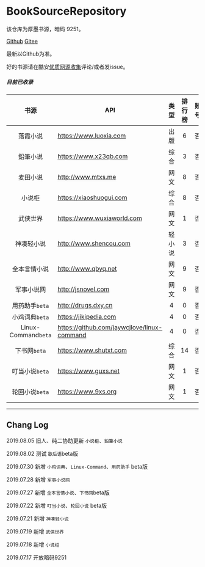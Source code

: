 # BookSourceRepository
该仓库为厚墨书源，暗码 9251。

[Github](https://github.com/anguoi/BookSourceRepository)
[Gitee](https://gitee.com/halloboy/BookSourceRepository)

最新以Github为准。

好的书源请在酷安[优质网源收集](https://www.coolapk.com/feed/12776428?shareKey=ODg0ZTE2ZWRiZWVkNWQyZTllZmQ~&shareUid=1077238&shareFrom=com.coolapk.market_9.3
)评论/或者发issue。

##### 目前已收录

| 书源 | API | 类型 | 排行榜 | 账号 | 版本 |
| :----: | ------------- | :--: | :----: | :----: | :---: |
| 落霞小说 | https://www.luoxia.com | 出版 | 6 | 否 | 1.1.0 |
| 鉛筆小说 | https://www.x23qb.com | 综合 | 3 | 否 | 1.0.5 |
| 麦田小说 | http://www.mtxs.me | 网文 | 8 | 否 | 1.0.3 |
| 小说柜 | https://xiaoshuogui.com | 综合 | 8 | 否 | 1.0.3 |
| 武侠世界 | https://www.wuxiaworld.com | 网文 | 1 | 否 | 1.0.1 |
| 神凑轻小说 | http://www.shencou.com | 轻小说 | 3 | 否 | 1.0.0 |
| 全本言情小说 | http://www.qbyq.net | 网文 | 9 | 否 | 1.0.0 |
| 军事小说网 | http://jsnovel.com | 网文 | 9 | 否 | 1.0.1 |
| 用药助手`beta` | http://drugs.dxy.cn | 4 | 0 | 否 | 1.0.0 |
| 小鸡词典`beta` | https://jikipedia.com | 4 | 0 | 否 | 1.0.0 |
| Linux-Command`beta` | https://github.com/jaywcjlove/linux-command | 4 | 0 | 否 | 1.0.0 |
| 下书网`beta` | https://www.shutxt.com | 综合 | 14 | 否 | 1.0.0 |
| 叮当小说`beta` | https://www.guxs.net | 网文 | 1 | 否 | 1.0.0 |
| 轮回小说`beta` | https://www.9xs.org | 网文 | 1 | 否 | 1.0.0 |
---

## Chang Log

2019.08.05 旧人、纯二协助更新 `小说柜`、`鉛筆小说`

2019.08.02 测试 `歇后语`beta版

2019.07.30 新增 `小鸡词典`、`Linux-Command`、`用药助手` beta版

2019.07.28 新增 `军事小说网`

2019.07.27 新增 `全本言情小说`、`下书网`beta版

2019.07.22 新增 `叮当小说`、`轮回小说` beta版

2019.07.21 新增 `神凑轻小说`

2019.07.19 新增 `武侠世界`

2019.07.18 新增 `小说柜` 

2019.07.17 开放暗码9251

